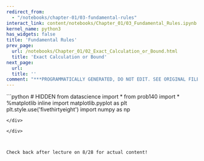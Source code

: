 ```yaml
---
redirect_from:
  - "/notebooks/chapter-01/03-fundamental-rules"
interact_link: content/notebooks/Chapter_01/03_Fundamental_Rules.ipynb
kernel_name: python3
has_widgets: false
title: 'Fundamental Rules'
prev_page:
  url: /notebooks/Chapter_01/02_Exact_Calculation_or_Bound.html
  title: 'Exact Calculation or Bound'
next_page:
  url: 
  title: ''
comment: "***PROGRAMMATICALLY GENERATED, DO NOT EDIT. SEE ORIGINAL FILES IN /content***"
---
```



<div markdown="1" class="cell code_cell">
<div class="input_area" markdown="1">
```python
# HIDDEN
from datascience import *
from prob140 import *
%matplotlib inline
import matplotlib.pyplot as plt
plt.style.use('fivethirtyeight')
import numpy as np

```
</div>

</div>



Check back after lecture on 8/28 for actual content!

